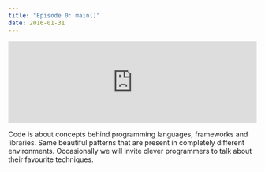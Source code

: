 ```yaml
---
title: "Episode 0: main()"
date: 2016-01-31
---
```


<iframe width="100%" height="166" scrolling="no" frameborder="no" src="https://w.soundcloud.com/player/?url=https%3A//api.soundcloud.com/tracks/243553280&amp;auto_play=false&amp;hide_related=false&amp;show_comments=true&amp;show_user=true&amp;show_reposts=false"></iframe>

Code is about concepts behind programming languages, frameworks and
libraries. Same beautiful patterns that are present in completely
different environments. Occasionally we will invite clever programmers to
talk about their favourite techniques.
